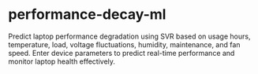 # performance-decay-ml
Predict laptop performance degradation using SVR based on usage hours, temperature, load, voltage fluctuations, humidity, maintenance, and fan speed. Enter device parameters to predict real-time performance and monitor laptop health effectively.
